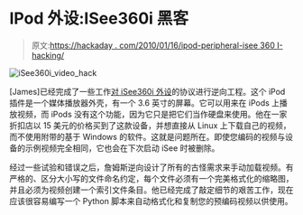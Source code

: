 # IPod 外设:ISee360i 黑客

> 原文:[https://hackaday . com/2010/01/16/ipod-peripheral-isee 360 I-hacking/](https://hackaday.com/2010/01/16/ipod-peripheral-isee360i-hacking/)

![](../Images/d9e408dd5d7aa91a46cd7fb17994eefd.png "iSee360i_video_hack")

[James]已经完成了一些工作[对 iSee360i 外设](http://biggear.wordpress.com/2010/01/05/cracking-the-isee360i/)的协议进行逆向工程。这个 iPod 插件是一个媒体播放器外壳，有一个 3.6 英寸的屏幕。它可以用来在 iPods 上播放视频，而 iPods 没有这个功能，因为它只是把它们当作硬盘来使用。他在一家折扣店以 15 美元的价格买到了这款设备，并想直接从 Linux 上下载自己的视频，而不使用附带的基于 Windows 的软件。这就是问题所在。即使您编码的视频与设备的示例视频完全相同，它也会在下次启动 iSee 时被删除。

经过一些试验和错误之后，詹姆斯逆向设计了所有的古怪需求来手动加载视频。有严格的、区分大小写的文件命名约定，每个文件必须有一个完美格式化的缩略图，并且必须为视频创建一个索引文件条目。他已经完成了敲定细节的艰苦工作，现在应该很容易编写一个 Python 脚本来自动格式化和复制您的预编码视频以供使用。